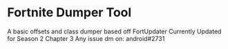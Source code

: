 # Fortnite Dumper Tool

A basic offsets and class dumper based off FortUpdater
Currently Updated for Season 2 Chapter 3
Any issue dm on: android#2731
